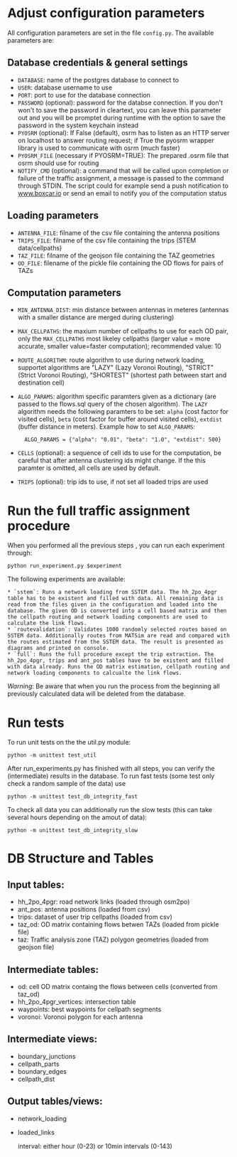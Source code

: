 # Adjust configuration parameters

All configuration parameters are set in the file `config.py`. The available parameters are:

## Database credentials & general settings

- `DATABASE`: name of the postgres database to connect to
- `USER`: database username to use
- `PORT`: port to use for the database connection
- `PASSWORD` (optional): password for the databse connection. If you don't won't to save the password in cleartext, you can leave this parameter out and you will be promptet during runtime with the option to save the password in the system keychain instead
- `PYOSRM` (optional): If False (default), osrm has to listen as an HTTP server on localhost to answer routing request; if True the pyosrm wrapper library is used to communicate with osrm (much faster)
- `PYOSRM_FILE` (necessary if PYOSRM=TRUE): The prepared .osrm file that osrm should use for routing
- `NOTIFY_CMD` (optional): a command that will be called upon completion or failure of the traffic assignment, a message is passed to the command through STDIN. The script could for example send a push notification to www.boxcar.io or send an email to notify you of the computation status

## Loading parameters
- `ANTENNA_FILE`: filname of the csv file containing the antenna positions
- `TRIPS_FILE`: filname of the csv file containing the trips (STEM data/cellpaths)
- `TAZ_FILE`: filname of the geojson file containing the TAZ geometries
- `OD_FILE`: filename of the pickle file containing the OD flows for pairs of TAZs

## Computation parameters
- `MIN_ANTENNA_DIST`: min distance between antennas in meteres (antennas with a smaller distance are merged during clustering)
- `MAX_CELLPATHS`: the maxium number of cellpaths to use for each OD pair, only the `MAX_CELLPATHS` most likeley cellpaths (larger value = more accurate, smaller value=faster computation); recommended value: 10
- `ROUTE_ALGORITHM`: route algorithm to use during network loading, supportet algorithms are "LAZY" (Lazy Voronoi Routing), "STRICT" (Strict Voronoi Routing), "SHORTEST" (shortest path between start and destination cell)
- `ALGO_PARAMS`: algorithm specific paramters given as a dictionary (are passed to the flows.sql query of the chosen algorithm). The `LAZY` algorithm needs the following paramters to be set: `alpha` (cost factor for visited cells), `beta` (cost factor for buffer around visited cells), `extdist` (buffer distance in meters). Example how to set `ALGO_PARAMS`:

		ALGO_PARAMS = {"alpha": "0.01", "beta": "1.0", "extdist": 500}
	
- `CELLS` (optional):  a sequence of cell ids to use for the computation, be careful that after antenna clustering ids might change. If the this paramter is omitted, all cells are used by default.
- `TRIPS` (optional): trip ids to use, if not set all loaded trips are used


# Run the full traffic assignment procedure
	
When you performed all the previous steps , you can run each experiment through:

	python run_experiment.py $experiment
	
The following experiments are available:

	* `sstem`: Runs a network loading from SSTEM data. The hh_2po_4pgr table has to be existent and filled with data. All remaining data is read from the files given in the configuration and loaded into the database. The given OD is converted into a cell based matrix and then the cellpath routing and network loading components are used to calculate the link flows.
	* `routevalidation`: Validates 1000 randomly selected routes based on SSTEM data. Additionally routes from MATSim are read and compared with the routes estimated from the SSTEM data. The result is presented as diagrams and printed on console.
	* `full`: Runs the full procedure except the trip extraction. The hh_2po_4pgr, trips and ant_pos tables have to be existent and filled with data already. Runs the OD matrix estimation, cellpath routing and network loading components to calcualte the link flows.
	
*Warning*: Be aware that when you run the process from the beginning all previously calculated data will be deleted from the database.
	
# Run tests
To run unit tests on the the util.py module:
	
	python -m unittest test_util
		
After run_experiments.py has finished with all steps, you can verify the (intermediate) results in the database. To run fast tests (some test only check a random sample of the data) use 

	python -m unittest test_db_integrity_fast
	
To check all data you can additionally run the slow tests (this can take several hours depending on the amout of data):

	python -m unittest test_db_integrity_slow
	
# DB Structure and Tables

## Input tables:
* hh_2po_4pgr: road network links (loaded through osm2po)
* ant_pos: antenna positions (loaded from csv)
* trips: dataset of user trip cellpaths (loaded from csv)
* taz_od: OD matrix containing flows betwen TAZs (loaded from pickle file)
* taz: Traffic analysis zone (TAZ) polygon geometries (loaded from geojson file)

## Intermediate tables:
* od: cell OD matrix containg the flows between cells (converted from taz_od)
* hh_2po_4pgr_vertices: intersection table
* waypoints: best waypoints for cellpath segments
* voronoi: Voronoi polygon for each antenna

## Intermediate views:
* boundary_junctions
* cellpath_parts
* boundary_edges
* cellpath_dist

## Output tables/views:
* network_loading
* loaded_links

	interval: either hour (0-23) or 10min intervals (0-143)



